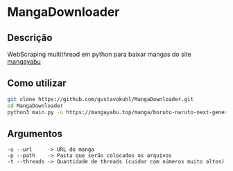 # MangaDownloader

## Descrição

WebScraping multithread em python para baixar mangas do site [mangayabu](https://mangayabu.top)

## Como utilizar
```bash
git clone https://github.com/gustavokuhl/MangaDownloader.git
cd MangaDownloader
python3 main.py -u https://mangayabu.top/manga/boruto-naruto-next-generations/ -p /tmp/Boruto
```

## Argumentos
```
-u --url     -> URL do manga
-p --path    -> Pasta que serão colocados os arquivos
-t --threads -> Quantidade de threads (cuidar com números muito altos)
```
